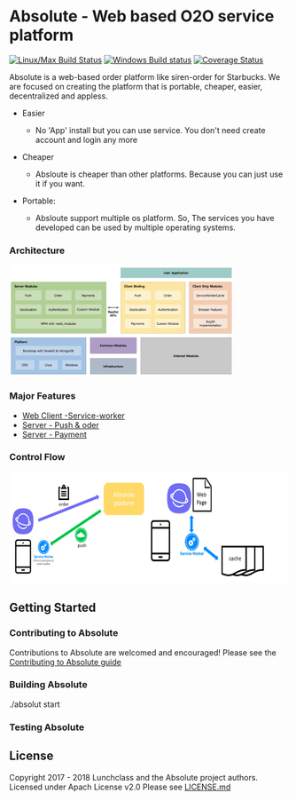 # Absolute - Web based O2O service platform
[![Linux/Max Build Status](https://travis-ci.org/lunchclass/absolute.svg?branch=master)](https://travis-ci.org/lunchclass/absolute/branches)
[![Windows Build status](https://ci.appveyor.com/api/projects/status/099u4iekeny4lpsa/branch/master?svg=true)](https://ci.appveyor.com/project/romandev/absolute/branch/master)
[![Coverage Status](https://coveralls.io/repos/github/romandev/absolute/badge.svg?branch=master)](https://coveralls.io/github/romandev/absolute?branch=master)

Absolute is a web-based order platform like siren-order for Starbucks.
We are focused on creating the platform that is portable, cheaper, easier,
decentralized and appless.

- Easier
  - No 'App' install but you can use service. You don't need create account and login any more

- Cheaper
  - Absloute is cheaper than other platforms. Because you can just use it if you want.

- Portable:
  - Absloute support multiple os platform. So, The services you have developed can be used by multiple operating systems.

### Architecture
<img src="./contribution/image/architecture.png" alt="Absolute Flow" height="200" >

### Major Features
- [Web Client -Service-worker](./client/service-worker.md)
- [Server - Push & oder](./server/server.md) 
- [Server - Payment](./payment.md)

### Control Flow
<img src="./contribution/image/flow.png" alt="Absolute Flow" height="200" >

## Getting Started

### Contributing to Absolute
Contributions to Absolute are welcomed and encouraged! Please see the
[Contributing to Absolute guide](./contribution/contribution.md)

### Building Absolute
./absolut start

### Testing Absolute

## License

Copyright 2017 - 2018 Lunchclass and the Absolute project authors. Licensed under Apach License v2.0
Please see [LICENSE.md](https://github.com/lunchclass/absolute/blob/master/LICENSE.md)
